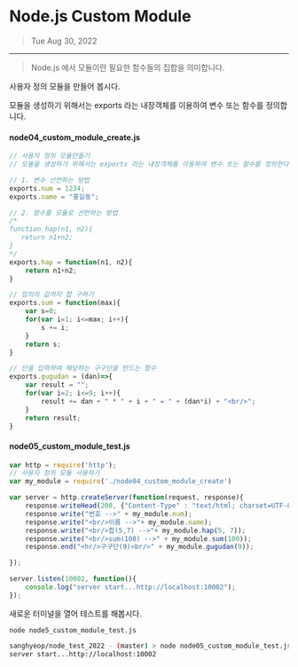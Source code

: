 # Node.js Custom Module

> Tue Aug 30, 2022

---



> Node.js 에서 모듈이란 필요한 함수들의 집합을 의미합니다.



사용자 정의 모듈을 만들어 봅시다.

모듈을 생성하기 위해서는 exports 라는 내장객체를 이용하여 변수 또는 함수를 정의합니다.



#### node04_custom_module_create.js

```js
// 사용자 정의 모듈만들기
// 모듈을 생성하기 위해서는 exports 라는 내장객체를 이용하여 변수 또는 함수를 정의한다.

// 1. 변수 선언하는 방법
exports.num = 1234;
exports.name = "홍길동";

// 2. 함수를 모듈로 선언하는 방법
/* 
function hap(n1, n2){
   return n1+n2;
}
*/
exports.hap = function(n1, n2){
    return n1+n2;
}

// 임의의 값까지 합 구하기
exports.sum = function(max){
    var s=0;
    for(var i=1; i<=max; i++){
        s += i;
    }
    return s;
}

// 단을 입력하여 해당하는 구구단을 만드는 함수
exports.gugudan = (dan)=>{
    var result = "";
    for(var i=2; i<=9; i++){
        result += dan + " * " + i + " = " + (dan*i) + "<br/>";
    }
    return result;
}


```



#### node05_custom_module_test.js

```js
var http = require('http');
// 사용자 정의 모듈 사용하기
var my_module = require('./node04_custom_module_create')

var server = http.createServer(function(request, response){
    response.writeHead(200, {"Content-Type" : "text/html; charset=UTF-8"});
    response.write("번호 -->" + my_module.num);
    response.write("<br/>이름 -->"+ my_module.name);
    response.write("<br/>합(5,7) -->"+ my_module.hap(5, 7));
    response.write("<br/>sum(100) -->" + my_module.sum(100));
    response.end("<hr/>구구단(9)<br/>" + my_module.gugudan(9));

});

server.listen(10002, function(){
    console.log("server start...http://localhost:10002");
});
```



새로운 터미널을 열어 테스트를 해봅시다.

`node node5_custom_module_test.js`



```bash
sanghyeop/node_test_2022 - (master) > node node05_custom_module_test.js
server start...http://localhost:10002
```

